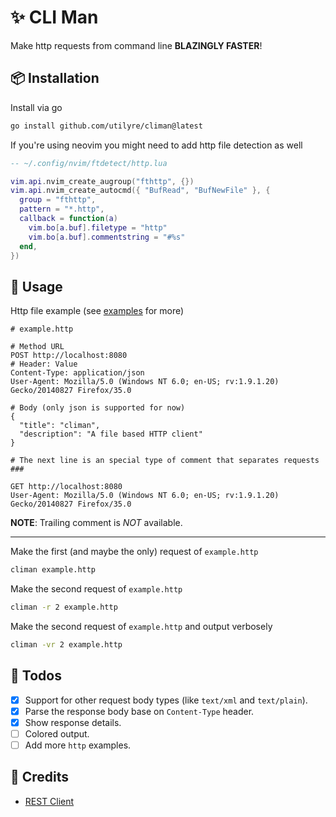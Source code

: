 # ✨ CLI Man

Make http requests from command line **BLAZINGLY FASTER**!

## 📦 Installation

Install via go

```bash
go install github.com/utilyre/climan@latest
```

If you're using neovim you might need to add http file detection as well

```lua
-- ~/.config/nvim/ftdetect/http.lua

vim.api.nvim_create_augroup("fthttp", {})
vim.api.nvim_create_autocmd({ "BufRead", "BufNewFile" }, {
  group = "fthttp",
  pattern = "*.http",
  callback = function(a)
    vim.bo[a.buf].filetype = "http"
    vim.bo[a.buf].commentstring = "#%s"
  end,
})
```

## 🚀 Usage

Http file example (see [examples](/examples) for more)

```http
# example.http

# Method URL
POST http://localhost:8080
# Header: Value
Content-Type: application/json
User-Agent: Mozilla/5.0 (Windows NT 6.0; en-US; rv:1.9.1.20) Gecko/20140827 Firefox/35.0

# Body (only json is supported for now)
{
  "title": "climan",
  "description": "A file based HTTP client"
}

# The next line is an special type of comment that separates requests
###

GET http://localhost:8080
User-Agent: Mozilla/5.0 (Windows NT 6.0; en-US; rv:1.9.1.20) Gecko/20140827 Firefox/35.0
```

**NOTE**: Trailing comment is _NOT_ available.

---

Make the first (and maybe the only) request of `example.http`

```bash
climan example.http
```

Make the second request of `example.http`

```bash
climan -r 2 example.http
```

Make the second request of `example.http` and output verbosely

```bash
climan -vr 2 example.http
```

## 🔖 Todos

- [x] Support for other request body types (like `text/xml` and `text/plain`).
- [x] Parse the response body base on `Content-Type` header.
- [x] Show response details.
- [ ] Colored output.
- [ ] Add more `http` examples.

## 📢 Credits

- [REST Client](https://github.com/Huachao/vscode-restclient)
